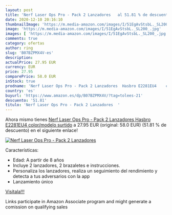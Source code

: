 ```yaml
---
layout: post
title: 'Nerf Laser Ops Pro - Pack 2 Lanzadores   al 51.81 % de descuento'
date: 2020-12-10 20:16:10
thumbnailImage: 'https://m.media-amazon.com/images/I/51EgAvStsbL._SL200_.jpg'
image: 'https://m.media-amazon.com/images/I/51EgAvStsbL._SL200_.jpg'
images: [ 'https://m.media-amazon.com/images/I/51EgAvStsbL._SL200_.jpg' ]
comments: true
category: ofertas
author: ring
slug: 'B07BZPMX4V-es'
description:
actualPrice: 27.95 EUR
currency: EUR
price: 27.95
comparePrice: 58.0 EUR
inStock: true
prodname: 'Nerf Laser Ops Pro - Pack 2 Lanzadores  Hasbro E2281EU4    color/modelo surtido'
country: 'es'
buyurl: 'https://www.amazon.es/dp/B07BZPMX4V/?tag=tolees-21'
descuento: '51.81'
titulo: 'Nerf Laser Ops Pro - Pack 2 Lanzadores  '
---
```


Ahora mismo tienes [Nerf Laser Ops Pro - Pack 2 Lanzadores  Hasbro E2281EU4    color/modelo surtido](https://www.amazon.es/dp/B07BZPMX4V/?tag=tolees-21) a 27.95 EUR (original: 58.0 EUR) (51.81 %  de descuento) en el siguiente enlace!

[![Nerf Laser Ops Pro - Pack 2 Lanzadores  ](https://m.media-amazon.com/images/I/51EgAvStsbL._SL200_.jpg)](https://www.amazon.es/dp/B07BZPMX4V/?tag=tolees-21)

Características:

- Edad: A partir de 8 años
- Incluye 2 lanzadores, 2 brazaletes e instrucciones.
- Personaliza los lanzadores, realiza un seguimiento del rendimiento y detecta a tus adversarios con la app
- Lanzamiento único

[Visítala!!!](https://www.amazon.es/dp/B07BZPMX4V/?tag=tolees-21)

Links participate in Amazon Associate program and might generate a comission on qualifying sales
